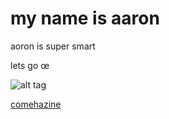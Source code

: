 # my name is aaron 

aoron is super smart 

lets go œ 

![alt tag](https://encrypted-tbn0.gstatic.com/images?q=tbn:ANd9GcQZ_ukSJZGxA_xzmUVHMjsjHsNO90t7sFreqVb1aqG-kOYghZd5q6tcs045AR9ILZhbE_g:https://resources.tidal.com/images/612bc0f7/2628/4a37/ac13/9e554f09b52d/750x750.jpg&usqp=CAU)

[comehazine](https://encrypted-tbn0.gstatic.com/images?q=tbn:ANd9GcQZ_ukSJZGxA_xzmUVHMjsjHsNO90t7sFreqVb1aqG-kOYghZd5q6tcs045AR9ILZhbE_g:https://resources.tidal.com/images/612bc0f7/2628/4a37/ac13/9e554f09b52d/750x750.jpg&usqp=CAU)
